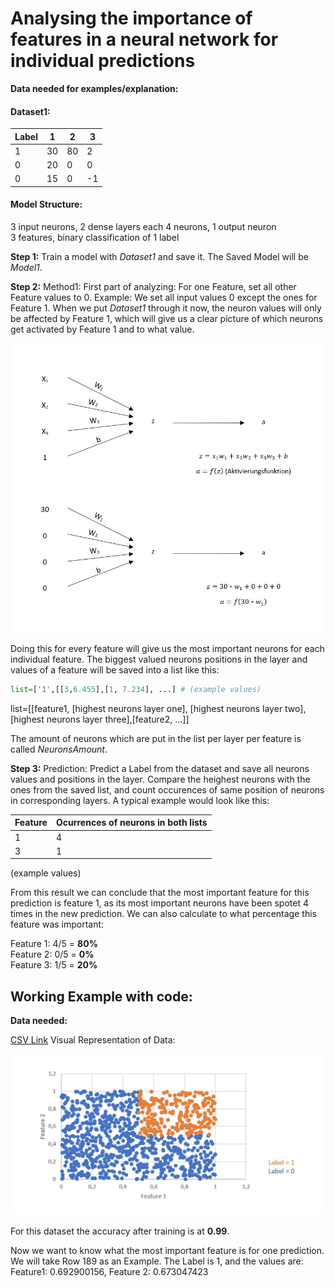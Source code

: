 # Analysing the importance of features in a neural network for individual predictions
**Data needed for examples/explanation:**

#### Dataset1:

Label | 1  | 2  | 3  |
----- | -- | -- | -- |
1     | 30 | 80 | 2  |
0     | 20 | 0  | 0  |
0     | 15 | 0  | -1 |

#### Model Structure:

3 input neurons, 2 dense layers each 4 neurons, 1 output neuron<br>
3 features, binary classification of 1 label

**Step 1:** Train a model with *Dataset1* and save it. The Saved Model will be *Model1*.

**Step 2:** Method1: First part of analyzing: For one Feature, set all other Feature values to 0.
Example: We set all input values 0 except the ones for Feature 1.
When we put *Dataset1* through it now, the neuron values will only be affected by Feature 1, which will give us a clear
picture of which neurons get activated by Feature 1 and to what value.

![](https://raw.githubusercontent.com/larsfriese/ml_models/master/analysis/analysis1.JPG)

Doing this for every feature will give us the most important neurons for each individual feature.
The biggest valued neurons positions in the layer and values of a feature will be saved into a list like this:

```python
list=['1',[[3,6.455],[1, 7.234], ...] # (example values)
```
list=[[feature1, [highest neurons layer one], [highest neurons layer two], [highest neurons layer three],[feature2, ...]]

The amount of neurons which are put in the list per layer per feature is called *NeuronsAmount*.

**Step 3:** Prediction: Predict a Label from the dataset and save all neurons values and positions in the layer.
Compare the heighest neurons with the ones from the saved list, and count occurences of same position of neurons in corresponding layers. A typical example would look like this:

Feature | Ocurrences of neurons in both lists |
------- | ----------------------------------- | 
1       | 4                                   |
3       | 1                                   |

(example values)

From this result we can conclude that the most important feature for this prediction is feature 1, as its most important neurons
have been spotet 4 times in the new prediction. We can also calculate to what percentage this feature was important:

Feature 1: 4/5 = **80%**<br>
Feature 2: 0/5 = **0%**<br>
Feature 3: 1/5 = **20%**<br>

## Working Example with code:
**Data needed:**

[CSV Link](https://github.com/larsfriese/ml_models/blob/master/analysis/testdata1.csv "Full CSV Dataset")
Visual Representation of Data:

![](https://raw.githubusercontent.com/larsfriese/ml_models/master/analysis/analysis2.JPG)

For this dataset the accuracy after training is at **0.99**.

Now we want to know what the most important feature is for one prediction.
We will take Row 189 as an Example. The Label is 1, and the values are:<br>
Feature1: 0.692900156, Feature 2: 0.673047423





